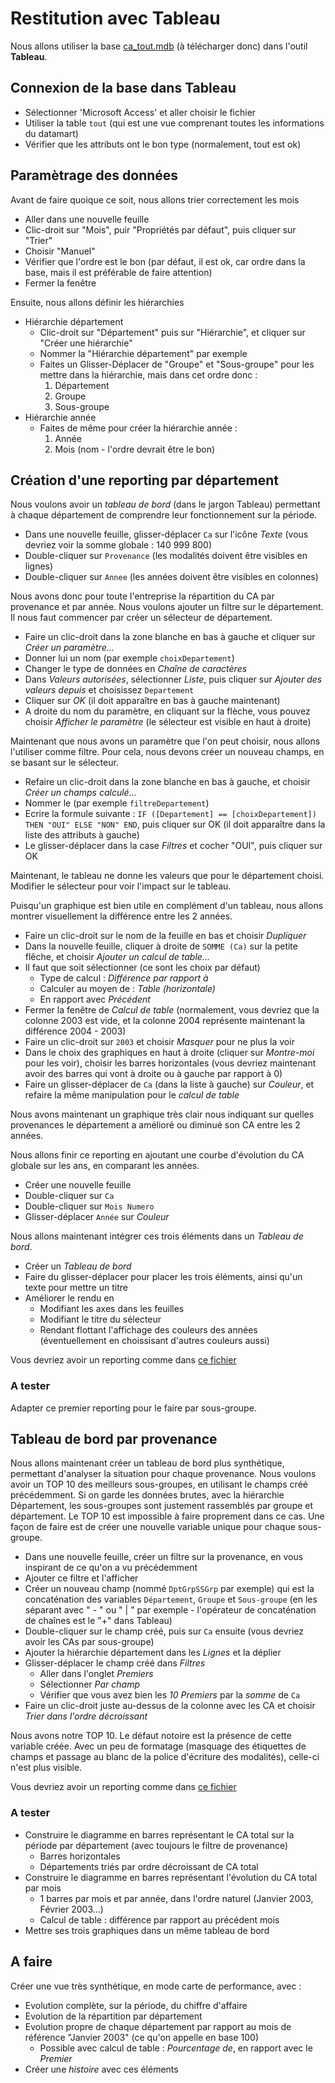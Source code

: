 # Restitution avec Tableau

Nous allons utiliser la base [ca_tout.mdb](ca_tout.mdb) (à télécharger donc) dans l'outil **Tableau**.

## Connexion de la base dans Tableau

- Sélectionner 'Microsoft Access' et aller choisir le fichier
- Utiliser la table `tout` (qui est une vue comprenant toutes les informations du datamart)
- Vérifier que les attributs ont le bon type (normalement, tout est ok)

## Paramètrage des données

Avant de faire quoique ce soit, nous allons trier correctement les mois 

- Aller dans une nouvelle feuille
- Clic-droit sur "Mois", puir "Propriétés par défaut", puis cliquer sur "Trier"
- Choisir "Manuel"
- Vérifier que l'ordre est le bon (par défaut, il est ok, car ordre dans la base, mais il est préférable de faire attention)
- Fermer la fenêtre


Ensuite, nous allons définir les hiérarchies 

- Hiérarchie département
    - Clic-droit sur "Département" puis sur "Hiérarchie", et cliquer sur "Créer une hiérarchie"
    - Nommer la "Hiérarchie département" par exemple
    - Faites un Glisser-Déplacer de "Groupe" et "Sous-groupe" pour les mettre dans la hiérarchie, mais dans cet ordre donc :
        1. Département
        2. Groupe
        3. Sous-groupe
- Hiérarchie année
    - Faites de même pour créer la hiérarchie année :
        1. Année
        2. Mois (nom - l'ordre devrait être le bon)
            
## Création d'une reporting par département

Nous voulons avoir un *tableau de bord* (dans le jargon Tableau) permettant à chaque département de comprendre leur fonctionnement sur la période.

- Dans une nouvelle feuille, glisser-déplacer `Ca` sur l'icône *Texte* (vous devriez voir la somme globale : 140 999 800)
- Double-cliquer sur `Provenance` (les modalités doivent être visibles en lignes)
- Double-cliquer sur `Annee` (les années doivent être visibles en colonnes)

Nous avons donc pour toute l'entreprise la répartition du CA par provenance et par année. Nous voulons ajouter un filtre sur le département. Il nous faut commencer par créer un sélecteur de département.

- Faire un clic-droit dans la zone blanche en bas à gauche et cliquer sur *Créer un paramètre...*
- Donner lui un nom (par exemple `choixDepartement`)
- Changer le type de données en *Chaîne de caractères*
- Dans *Valeurs autorisées*, sélectionner *Liste*, puis cliquer sur *Ajouter des valeurs depuis* et choisissez `Departement`
- Cliquer sur *OK* (il doit apparaître en bas à gauche maintenant)
- A droite du nom du paramètre, en cliquant sur la flèche, vous pouvez choisir *Afficher le paramètre* (le sélecteur est visible en haut à droite)

Maintenant que nous avons un paramètre que l'on peut choisir, nous allons l'utiliser comme filtre. Pour cela, nous devons créer un nouveau champs, en se basant sur le sélecteur.

- Refaire un clic-droit dans la zone blanche en bas à gauche, et choisir *Créer un champs calculé...*
- Nommer le (par exemple `filtreDepartement`)
- Ecrire la formule suivante : `IF ([Departement] == [choixDepartement]) THEN "OUI" ELSE "NON" END`, puis cliquer sur OK (il doit apparaître dans la liste des attributs à gauche)
- Le glisser-déplacer dans la case *Filtres* et cocher "OUI", puis cliquer sur OK

Maintenant, le tableau ne donne les valeurs que pour le département choisi. Modifier le sélecteur pour voir l'impact sur le tableau.

Puisqu'un graphique est bien utile en complément d'un tableau, nous allons montrer visuellement la différence entre les 2 années.

- Faire un clic-droit sur le nom de la feuille en bas et choisir *Dupliquer*
- Dans la nouvelle feuille, cliquer à droite de `SOMME (Ca)` sur la petite flêche, et choisir *Ajouter un calcul de table...*
- Il faut que soit sélectionner (ce sont les choix par défaut)
    - Type de calcul : *Différence par rapport à*
    - Calculer au moyen de : *Table (horizontale)*
    - En rapport avec *Précédent*
- Fermer la fenêtre de *Calcul de table* (normalement, vous devriez que la colonne 2003 est vide, et la colonne 2004 représente maintenant la différence 2004 - 2003)
- Faire un clic-droit sur `2003` et choisir *Masquer* pour ne plus la voir
- Dans le choix des graphiques en haut à droite (cliquer sur *Montre-moi* pour les voir), choisir les barres horizontales (vous devriez maintenant avoir des barres qui vont à droite ou à gauche par rapport à 0)
- Faire un glisser-déplacer de `Ca` (dans la liste à gauche) sur *Couleur*, et refaire la même manipulation pour le *calcul de table*

Nous avons maintenant un graphique très clair nous indiquant sur quelles provenances le département a amélioré ou diminué son CA entre les 2 années.

Nous allons finir ce reporting en ajoutant une courbe d'évolution du CA globale sur les ans, en comparant les années.

- Créer une nouvelle feuille
- Double-cliquer sur `Ca`
- Double-cliquer sur `Mois Numero`
- Glisser-déplacer `Année` sur *Couleur*

Nous allons maintenant intégrer ces trois éléments dans un *Tableau de bord*. 

- Créer un *Tableau de bord*
- Faire du glisser-déplacer pour placer les trois éléments, ainsi qu'un texte pour mettre un titre
- Améliorer le rendu en
    - Modifiant les axes dans les feuilles
    - Modifiant le titre du sélecteur
    - Rendant flottant l'affichage des couleurs des années (éventuellement en choissisant d'autres couleurs aussi)

Vous devriez avoir un reporting comme dans [ce fichier](ca-reporting.twbx)

### A tester

Adapter ce premier reporting pour le faire par sous-groupe.

## Tableau de bord par provenance

Nous allons maintenant créer un tableau de bord plus synthétique, permettant d'analyser la situation pour chaque provenance. Nous voulons avoir un TOP 10 des meilleurs sous-groupes, en utilisant le champs créé précédemment. Si on garde les données brutes, avec la hiérarchie Département, les sous-groupes sont justement rassemblés par groupe et département. Le TOP 10 est impossible à faire proprement dans ce cas. Une façon de faire est de créer une nouvelle variable unique pour chaque sous-groupe.

- Dans une nouvelle feuille, créer un filtre sur la provenance, en vous inspirant de ce qu'on a vu précédemment
- Ajouter ce filtre et l'afficher
- Créer un nouveau champ (nommé `DptGrpSSGrp` par exemple) qui est la concaténation des variables `Département`, `Groupe` et `Sous-groupe` (en les séparant avec " - " ou " | " par exemple - l'opérateur de concaténation de chaînes est le "+" dans Tableau)
- Double-cliquer sur le champ créé, puis sur `Ca` ensuite (vous devriez avoir les CAs par sous-groupe)
- Ajouter la hiérarchie département dans les *Lignes* et la déplier
- Glisser-déplacer le champ créé dans *Filtres*
    - Aller dans l'onglet *Premiers*
    - Sélectionner *Par champ*
    - Vérifier que vous avez bien les *10* *Premiers* par la *somme* de `Ca`
- Faire un clic-droit juste au-dessus de la colonne avec les CA et choisir *Trier dans l'ordre décroissant*

Nous avons notre TOP 10. Le défaut notoire est la présence de cette variable créée. Avec un peu de formatage (masquage des étiquettes de champs et passage au blanc de la police d'écriture des modalités), celle-ci n'est plus visible.

Vous devriez avoir un reporting comme dans [ce fichier](ca-tdb.twbx)

### A tester

- Construire le diagramme en barres représentant le CA total sur la période par département (avec toujours le filtre de provenance)
    - Barres horizontales
    - Départements triés par ordre décroissant de CA total
- Construire le diagramme en barres représentant l'évolution du CA total par mois
    - 1 barres par mois et par année, dans l'ordre naturel (Janvier 2003, Février 2003...)
    - Calcul de table : différence par rapport au précédent mois
- Mettre ses trois graphiques dans un même tableau de bord

## A faire

Créer une vue très synthétique, en mode carte de performance, avec :

- Evolution complète, sur la période, du chiffre d'affaire
- Evolution de la répartition par département 
- Evolution propre de chaque département par rapport au mois de référence "Janvier 2003" (ce qu'on appelle en base 100)
    - Possible avec calcul de table : *Pourcentage de*, en rapport avec le *Premier*
- Créer une *histoire* avec ces éléments
    



